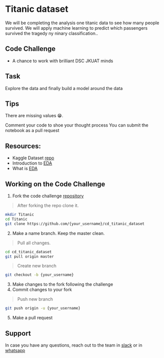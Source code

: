 # Titanic dataset
We will be completing the analysis one titanic data to see how many people survived. We will apply machine learning to predict which passengers survived the tragedy ny ninary classification..

## Code Challenge
* A chance to work with brilliant DSC JKUAT minds

## Task
Explore the data and finally build a model around the data

## Tips
There are missing values 😁.

Comment your code to shoe your thought process
You can submit the notebook as a pull request 

## Resources:
* Kaggle Dataset [repo](https://www.kaggle.com/c/titanic/kernels)
* Introduction to [EDA](https://towardsdatascience.com/a-gentle-introduction-to-exploratory-data-analysis-f11d843b8184)
* What is [EDA](https://towardsdatascience.com/exploratory-data-analysis-8fc1cb20fd15)
  
## Working on the Code Challenge
1. Fork the code challenge [repository](https://github.com/jkuatdsc/cd_titanic_dataset)
> After forking the repo clone it.
```sh
mkdir Titanic
cd Titanic
git clone https://github.com/{your_username}/cd_titanic_dataset
```
2. Make a name branch. Keep the master clean.
> Pull all changes.
```sh
cd cd_titanic_dataset
git pull origin master
```
> Create new branch
```sh
git checkout -b {your_username}
```
3. Make changes to the fork following the challenge
4. Commit changes to your fork
> Push new branch
```sh
git push origin -u {your_username}
```
5. Make a pull request

## Support
In case you have any questions, reach out to the team in [slack](dscjkuat.slack.com) or in [whatsapp](https://chat.whatsapp.com/HqvLFqO4z9oILSZhEPL0VP)